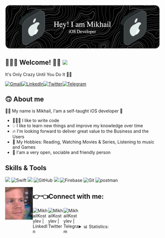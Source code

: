 ![Header](https://github.com/MikhailKostylev/MikhailKostylev/blob/main/github-header-image-3.png)

## 🙋🏻‍♂️ Welcome! 👋🏻 ![](https://komarev.com/ghpvc/?username=MikhailKostylev)

It's Only Crazy Until You Do It ☝🏻

[<img alt="Gmail" src="https://img.shields.io/badge/Gmail-D14836?style=for-the-badge&logo=gmail&logoColor=white" />][Gmail][<img alt="LinkedIn" 
src="https://img.shields.io/badge/linkedin%20-%230077B5.svg?&style=for-the-badge&logo=linkedin&logoColor=white"/>][LinkedIn][<img alt="Twitter" src="https://img.shields.io/badge/Twitter%20-%231DA1F2.svg?&style=for-the-badge&logo=Twitter&logoColor=white"/>][Twitter][<img alt="Telegram" src="https://img.shields.io/badge/Telegram%20-%231877F2.svg?&style=for-the-badge&logo=Telegram&logoColor=white"/>][Telegram]

## 🙃 About me 
✌🏻 My name is Mikhail, I'am a self-taught iOS developer 🍏
- 🧑🏻‍💻 I like to write code
- 💡 I like to learn new things and improve my knowledge over time
- 🔥 I'm looking forward to deliver great value to the Business and the Users
- 🎯 My Hobbies: Reading, Watching Movies & Series, Listening to music and Games
- 👥 I'am a very open, sociable and friendly person

<!--
**MikhailKostylev/MikhailKostylev** is a ✨ _special_ ✨ repository because its `README.md` (this file) appears on your GitHub profile.

Here are some ideas to get you started:

- 🔭 I’m currently working on ...
- 🌱 I’m currently learning ...
- 👯 I’m looking to collaborate on ...
- 🤔 I’m looking for help with ...
- 💬 Ask me about ...
- 📫 How to reach me: ...
- 😄 Pronouns: ...
- ⚡ Fun fact: ...
-->

## Skills & Tools

<img height="62em" src="https://user-images.githubusercontent.com/10991489/119416278-918ddb80-bcf3-11eb-9106-2e73b8f45902.png"/> ![Swift](https://www.vectorlogo.zone/logos/swift/swift-icon.svg) <img height="67em" src="https://developer.apple.com/design/human-interface-guidelines/macos/images/app-icon-realistic-materials_2x.png"/> ![GitHub](https://www.vectorlogo.zone/logos/github/github-icon.svg) <img height="62em" src="https://user-images.githubusercontent.com/10991489/119416543-285a9800-bcf4-11eb-8755-a9351330ef0d.jpg"/> ![Firebase](https://www.vectorlogo.zone/logos/firebase/firebase-icon.svg) ![Git](https://www.vectorlogo.zone/logos/git-scm/git-scm-icon.svg) ![postman](https://www.vectorlogo.zone/logos/getpostman/getpostman-icon.svg)

<img src="https://github.com/MikhailKostylev/MikhailKostylev/blob/main/giphy.gif?raw=true" width="90" align="left">

## 👉👈Connect with me:

[<img align="left" alt="MikhailKostylev | LinkedIn" width="50px" src="https://img.icons8.com/officel/344/linkedin.png" />][LinkedIn]
[<img align="left" alt="MikhailKostylev | Twitter" width="50px" src="https://img.icons8.com/office/344/twitter.png" />][Twitter]
[<img align="left" alt="MikhailKostylev | Telegram" width="50px" src="https://img.icons8.com/color/344/telegram-app--v1.png" />][Telegram]

<br />
<br />
<br />

<details>
  <summary>📊 Statistics:</summary>
    <br />
    <img align="left" alt="codeSTACKr's GitHub Stats" src="https://github-readme-stats.vercel.app/api?username=MikhailKostylev&show_icons=true" />
</details>

[LinkedIn]: https://www.linkedin.com/in/mikhail-kostylev/
[Twitter]: https://twitter.com/MikhailKostyle3
[Telegram]: https://telegram.me/thxImFine
[Gmail]: kostylev.developer@gmail.com


